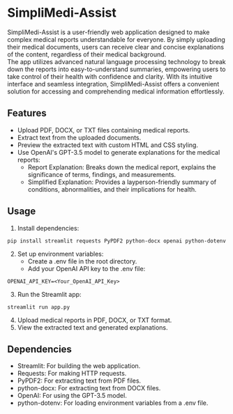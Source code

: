 # SimpliMedi-Assist



SimpliMedi-Assist is a user-friendly web application designed to make complex medical reports understandable for everyone. 
By simply uploading their medical documents, users can receive clear and concise explanations of the content, regardless of their medical background. <br>
The app utilizes advanced natural language processing technology to break down the reports into easy-to-understand summaries, empowering users to take control of their health with confidence and clarity. 
With its intuitive interface and seamless integration, SimpliMedi-Assist offers a convenient solution for accessing and comprehending medical information effortlessly.

## Features

- Upload PDF, DOCX, or TXT files containing medical reports.
- Extract text from the uploaded documents.
- Preview the extracted text with custom HTML and CSS styling.
- Use OpenAI's GPT-3.5 model to generate explanations for the medical reports:
  - Report Explanation: Breaks down the medical report, explains the significance of terms, findings, and measurements.
  - Simplified Explanation: Provides a layperson-friendly summary of conditions, abnormalities, and their implications for health.

## Usage

1. Install dependencies:
 ```
 pip install streamlit requests PyPDF2 python-docx openai python-dotenv
```

2. Set up environment variables:
   - Create a .env file in the root directory.
   - Add your OpenAI API key to the .env file:
```
OPENAI_API_KEY=<Your_OpenAI_API_Key>
```

3. Run the Streamlit app:
 ```
 streamlit run app.py
 ```

4. Upload medical reports in PDF, DOCX, or TXT format.
5. View the extracted text and generated explanations.

## Dependencies
- Streamlit: For building the web application.
- Requests: For making HTTP requests.
- PyPDF2: For extracting text from PDF files.
- python-docx: For extracting text from DOCX files.
- OpenAI: For using the GPT-3.5 model.
- python-dotenv: For loading environment variables from a .env file.
